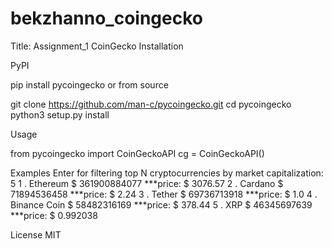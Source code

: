 # bekzhanno_coingecko
Title:
Assignment_1 CoinGecko
Installation

PyPI

pip install pycoingecko
or from source

git clone https://github.com/man-c/pycoingecko.git
cd pycoingecko
python3 setup.py install

Usage

from pycoingecko import CoinGeckoAPI
cg = CoinGeckoAPI()

Examples
Enter for filtering top N cryptocurrencies by market capitalization:  5
1 . Ethereum $ 361900884077 ***price: $ 3076.57
2 . Cardano $ 71894536458 ***price: $ 2.24
3 . Tether $ 69736713918 ***price: $ 1.0
4 . Binance Coin $ 58482316169 ***price: $ 378.44
5 . XRP $ 46345697639 ***price: $ 0.992038

License
MIT
